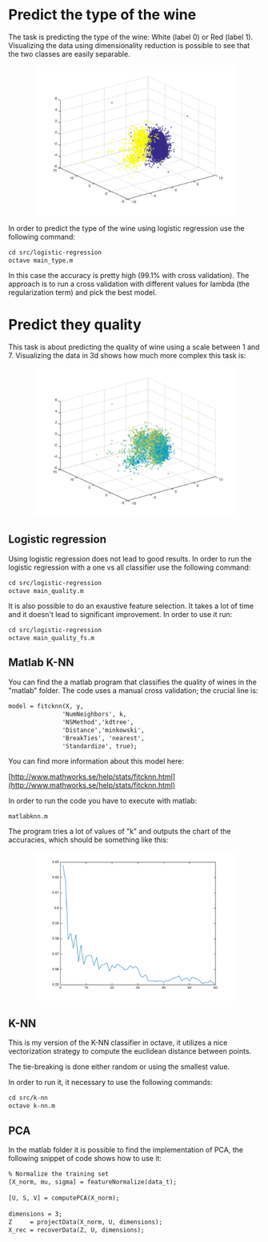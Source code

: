 # Predict the type of the wine

The task is predicting the type of the wine: White (label 0) or Red (label 1). Visualizing the data using dimensionality reduction is possible to see that the two classes are easily separable.

<div style="text-align:center">
<img src="misc/types.png" width="400"></img>
</div>


In order to predict the type of the wine using  logistic regression use the following command:
	
	cd src/logistic-regression
    octave main_type.m

In this case the accuracy is pretty high (99.1% with cross validation). The approach is to run a cross validation with different values for lambda (the regularization term) and pick the best model.

# Predict they quality

This task is about predicting the quality of wine using a scale between 1 and 7. Visualizing the data in 3d shows how much more complex this task is:

<div style="text-align:center">
<img src="misc/qualities.png" width="400"></img>
</div>


## Logistic regression

Using logistic regression does not lead to good results. In order to run the logistic regression with a one vs all classifier use the following command:
	
	cd src/logistic-regression
	octave main_quality.m
	
It is also possible to do an exaustive feature selection. It takes a lot of time and it doesn't lead to significant improvement. In order to use it run:

	cd src/logistic-regression
	octave main_quality_fs.m
	
## Matlab K-NN

You can find the a matlab program that classifies the quality of wines in the "matlab" folder. The code uses a manual cross validation; the crucial line is:

	model = fitcknn(X, y, 
	               'NumNeighbors', k, 
	               'NSMethod','kdtree',
	               'Distance','minkowski',
	               'BreakTies', 'nearest', 
	               'Standardize', true);
	               
You can find more information about this model here:

[http://www.mathworks.se/help/stats/fitcknn.html](http://www.mathworks.se/help/stats/fitcknn.html)

In order to run the code you have to execute with matlab:

	matlabknn.m

The program tries a lot of values of "k" and outputs the chart of the accuracies, which should be something like this:

<div style="text-align:center">
<img src="misc/accuracies.png" width="400"></img>
</div>

## K-NN

This is my version of the K-NN classifier in octave, it utilizes a nice vectorization strategy to compute the euclidean distance between points.

The tie-breaking is done either random or using the smallest value.

In order to run it, it necessary to use the following commands:

	cd src/k-nn
	octave k-nn.m

## PCA

In the matlab folder it is possible to find the implementation of PCA, the following snippet of code shows how to use it:

	% Normalize the training set
	[X_norm, mu, sigma] = featureNormalize(data_t);

	[U, S, V] = computePCA(X_norm);

	dimensions = 3;
	Z     = projectData(X_norm, U, dimensions);
	X_rec = recoverData(Z, U, dimensions);

